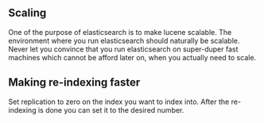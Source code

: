 ## Scaling
One of the purpose of elasticsearch is to make lucene scalable. The environment where you run elasticsearch should naturally be scalable. Never let you convince that you run elasticsearch on super-duper fast machines which cannot be afford later on, when you actually need to scale.  

## Making re-indexing faster
Set replication to zero on the index you want to index into. After the re-indexing is done you can set it to the desired number.

## 
